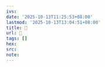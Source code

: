 ```yaml
---
ivs:
date: '2025-10-13T11:25:53+08:00'
lastmod: '2025-10-13T13:04:51+08:00'
title: 󰊽
url: 󰊽
tags: []
hex: 
src:
note:
---
```

